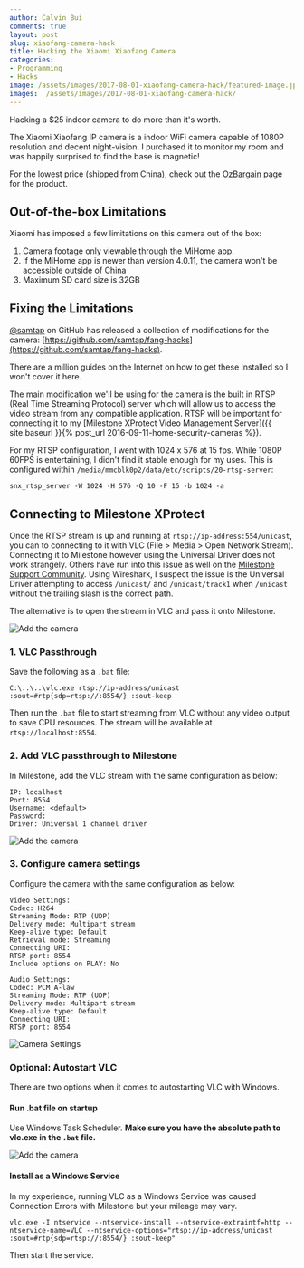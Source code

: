 ```yaml
---
author: Calvin Bui
comments: true
layout: post
slug: xiaofang-camera-hack
title: Hacking the Xiaomi Xiaofang Camera
categories:
- Programming
- Hacks
image: /assets/images/2017-08-01-xiaofang-camera-hack/featured-image.jpg
images:  /assets/images/2017-08-01-xiaofang-camera-hack/
---
```


Hacking a $25 indoor camera to do more than it's worth.

<!-- more -->

The Xiaomi Xiaofang IP camera is a indoor WiFi camera capable of 1080P resolution and decent night-vision. I purchased it to monitor my room and was happily surprised to find the base is magnetic!

For the lowest price (shipped from China), check out the [OzBargain](https://www.ozbargain.com.au/product/xiaomi-xiaofang) page for the product.

## Out-of-the-box Limitations

Xiaomi has imposed a few limitations on this camera out of the box:

1.  Camera footage only viewable through the MiHome app.
2.  If the MiHome app is newer than version 4.0.11, the camera won't be accessible outside of China
3.  Maximum SD card size is 32GB

## Fixing the Limitations

[@samtap](https://github.com/samtap) on GitHub has released a collection of modifications for the camera: [https://github.com/samtap/fang-hacks](https://github.com/samtap/fang-hacks).

There are a million guides on the Internet on how to get these installed so I won't cover it here.

The main modification we'll be using for the camera is the built in RTSP (Real Time Streaming Protocol) server which will allow us to access the video stream from any compatible application. RTSP will be important for connecting it to my [Milestone XProtect Video Management Server]({{ site.baseurl }}{% post_url 2016-09-11-home-security-cameras %}).

For my RTSP configuration, I went with 1024 x 576 at 15 fps. While 1080P 60FPS is entertaining, I didn't find it stable enough for my uses. This is configured within `/media/mmcblk0p2/data/etc/scripts/20-rtsp-server`:

```
snx_rtsp_server -W 1024 -H 576 -Q 10 -F 15 -b 1024 -a
```

## Connecting to Milestone XProtect

Once the RTSP stream is up and running at `rtsp://ip-address:554/unicast`, you can to connecting to it with VLC (File > Media > Open Network Stream). Connecting it to Milestone however using the Universal Driver does not work strangely. Others have run into this issue as well on the [Milestone Support Community](https://force.milestonesys.com/support/MccSupportCommunity?id=9060O000000Xb0UQAS). Using Wireshark, I suspect the issue is the Universal Driver attempting to access `/unicast/` and `/unicast/track1` when `/unicast` without the trailing slash is the correct path.

The alternative is to open the stream in VLC and pass it onto Milestone.

![Add the camera]({{page.images}}/camera-stream.PNG)

### 1. VLC Passthrough

Save the following as a `.bat` file:

```
C:\..\..\vlc.exe rtsp://ip-address/unicast :sout=#rtp{sdp=rtsp://:8554/} :sout-keep
```

Then run the `.bat` file to start streaming from VLC without any video output to save CPU resources. The stream will be available at `rtsp://localhost:8554`.

### 2. Add VLC passthrough to Milestone

In Milestone, add the VLC stream with the same configuration as below:

```
IP: localhost
Port: 8554
Username: <default>
Password:
Driver: Universal 1 channel driver
```

![Add the camera]({{page.images}}/add-camera.PNG)

### 3. Configure camera settings

Configure the camera with the same configuration as below:

```
Video Settings:
Codec: H264
Streaming Mode: RTP (UDP)
Delivery mode: Multipart stream
Keep-alive type: Default
Retrieval mode: Streaming
Connecting URI:
RTSP port: 8554
Include options on PLAY: No

Audio Settings:
Codec: PCM A-law
Streaming Mode: RTP (UDP)
Delivery mode: Multipart stream
Keep-alive type: Default
Connecting URI:
RTSP port: 8554
```

![Camera Settings]({{page.images}}/camera-settings.PNG)

### Optional: Autostart VLC

There are two options when it comes to autostarting VLC with Windows.

#### Run .bat file on startup

Use Windows Task Scheduler. **Make sure you have the absolute path to vlc.exe in the `.bat` file.**

![Add the camera]({{page.images}}/task-scheduler.PNG)

#### Install as a Windows Service

In my experience, running VLC as a Windows Service was caused Connection Errors with Milestone but your mileage may vary.

```
vlc.exe -I ntservice --ntservice-install --ntservice-extraintf=http --ntservice-name=VLC --ntservice-options="rtsp://ip-address/unicast :sout=#rtp{sdp=rtsp://:8554/} :sout-keep"
```

Then start the service.
